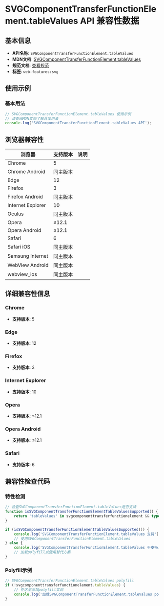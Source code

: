 # SVGComponentTransferFunctionElement.tableValues API 兼容性数据

## 基本信息

- **API名称**: `SVGComponentTransferFunctionElement.tableValues`
- **MDN文档**: [SVGComponentTransferFunctionElement.tableValues](https://developer.mozilla.org/docs/Web/API/SVGComponentTransferFunctionElement/tableValues)
- **规范文档**: [查看规范](https://drafts.fxtf.org/filter-effects/#dom-svgcomponenttransferfunctionelement-tablevalues)
- **标签**: `web-features:svg`

## 使用示例

### 基本用法

```javascript
// SVGComponentTransferFunctionElement.tableValues 使用示例
// 请查阅MDN文档了解具体用法
console.log('SVGComponentTransferFunctionElement.tableValues API');
```

## 浏览器兼容性

| 浏览器 | 支持版本 | 说明 |
|--------|----------|------|
| Chrome | 5 |  |
| Chrome Android | 同主版本 |  |
| Edge | 12 |  |
| Firefox | 3 |  |
| Firefox Android | 同主版本 |  |
| Internet Explorer | 10 |  |
| Oculus | 同主版本 |  |
| Opera | ≤12.1 |  |
| Opera Android | ≤12.1 |  |
| Safari | 6 |  |
| Safari iOS | 同主版本 |  |
| Samsung Internet | 同主版本 |  |
| WebView Android | 同主版本 |  |
| webview_ios | 同主版本 |  |

## 详细兼容性信息

### Chrome

- **支持版本**: 5

### Edge

- **支持版本**: 12

### Firefox

- **支持版本**: 3

### Internet Explorer

- **支持版本**: 10

### Opera

- **支持版本**: ≤12.1

### Opera Android

- **支持版本**: ≤12.1

### Safari

- **支持版本**: 6

## 兼容性检查代码

### 特性检测

```javascript
// 检查SVGComponentTransferFunctionElement.tableValues是否支持
function isSVGComponentTransferFunctionElementTableValuesSupported() {
    return 'tableValues' in svgcomponenttransferfunctionelement && typeof svgcomponenttransferfunctionelement.tableValues === 'function';
}

if (isSVGComponentTransferFunctionElementTableValuesSupported()) {
    console.log('SVGComponentTransferFunctionElement.tableValues 支持');
    // 使用SVGComponentTransferFunctionElement.tableValues
} else {
    console.log('SVGComponentTransferFunctionElement.tableValues 不支持，需要polyfill');
    // 加载polyfill或使用替代方案
}
```

### Polyfill示例

```javascript
// SVGComponentTransferFunctionElement.tableValues polyfill
if (!svgcomponenttransferfunctionelement.tableValues) {
    // 在这里添加polyfill实现
    console.log('加载SVGComponentTransferFunctionElement.tableValues polyfill');
}
```

